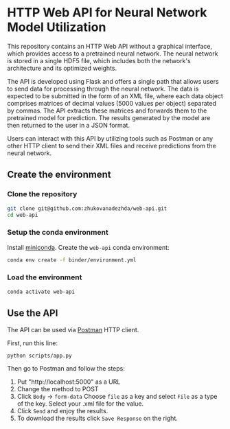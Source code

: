 # HTTP Web API for Neural Network Model Utilization

This repository contains an HTTP Web API without a graphical interface, which provides access to a pretrained neural network. The neural network is stored in a single HDF5 file, which includes both the network's architecture and its optimized weights.

The API is developed using Flask and offers a single path that allows users to send data for processing through the neural network. The data is expected to be submitted in the form of an XML file, where each data object comprises matrices of decimal values (5000 values per object) separated by commas. The API extracts these matrices and forwards them to the pretrained model for prediction. The results generated by the model are then returned to the user in a JSON format.

Users can interact with this API by utilizing tools such as Postman or any other HTTP client to send their XML files and receive predictions from the neural network.

## Create the environment

### Clone the repository

```bash
git clone git@github.com:zhukovanadezhda/web-api.git
cd web-api
```
### Setup the conda environment

Install [miniconda](https://docs.conda.io/en/latest/miniconda.html). Create the `web-api` conda environment:

```bash
conda env create -f binder/environment.yml
```

### Load the environment

```bash
conda activate web-api
```

## Use the API

The API can be used via [Postman](https://www.postman.com/downloads/) HTTP client.

First, run this line:
```bash
python scripts/app.py
```
Then go to Postman and follow the steps:
1. Put "http://localhost:5000" as a URL
2. Change the method to POST
3. Click `Body` -> `form-data`
   Choose `file` as a key and select `File` as a type of the key.
   Select your .xml file for the value.
4. Click `Send` and enjoy the results.
5. To download the results click `Save Response` on the right.
   
